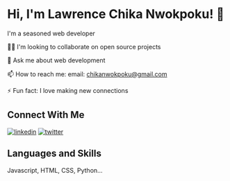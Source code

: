 



# Hi, I'm Lawrence Chika Nwokpoku! 👋


I'm a seasoned web developer

👯‍♀️ I'm looking to collaborate on open source projects

💬 Ask me about web development

📫 How to reach me: email: chikanwokpoku@gmail.com

⚡️ Fun fact: I love making new connections


## Connect With Me

[![linkedin](https://img.shields.io/badge/linkedin-0A66C2?style=for-the-badge&logo=linkedin&logoColor=white)](https://www.linkedin.com/in/lawrence-chika/)
[![twitter](https://img.shields.io/badge/twitter-1DA1F2?style=for-the-badge&logo=twitter&logoColor=white)](https://twitter.com/mypostutme)

## Languages and Skills

Javascript, HTML, CSS, Python...
